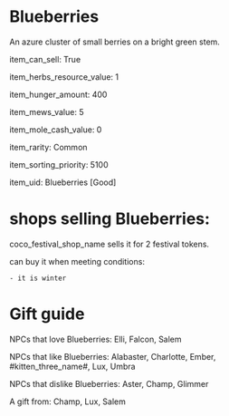# Blueberries

An azure cluster of small berries on a bright green stem.

item_can_sell: True

item_herbs_resource_value: 1

item_hunger_amount: 400

item_mews_value: 5

item_mole_cash_value: 0

item_rarity: Common

item_sorting_priority: 5100

item_uid: Blueberries [Good]

# shops selling Blueberries:

coco_festival_shop_name sells it for 2 festival tokens.

  can buy it when meeting conditions: 

    - it is winter

# Gift guide

NPCs that love Blueberries: Elli, Falcon, Salem

NPCs that like Blueberries: Alabaster, Charlotte, Ember, #kitten_three_name#, Lux, Umbra

NPCs that dislike Blueberries: Aster, Champ, Glimmer

A gift from: Champ, Lux, Salem
